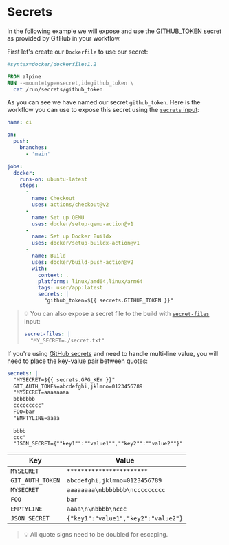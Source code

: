 # Secrets

In the following example we will expose and use the [GITHUB_TOKEN secret](https://docs.github.com/en/actions/reference/authentication-in-a-workflow#about-the-github_token-secret)
as provided by GitHub in your workflow.

First let's create our `Dockerfile` to use our secret:

```Dockerfile
#syntax=docker/dockerfile:1.2

FROM alpine
RUN --mount=type=secret,id=github_token \
  cat /run/secrets/github_token
```

As you can see we have named our secret `github_token`. Here is the workflow you can use to expose this secret using
the [`secrets` input](../../README.md#inputs):

```yaml
name: ci

on:
  push:
    branches:
      - 'main'

jobs:
  docker:
    runs-on: ubuntu-latest
    steps:
      -
        name: Checkout
        uses: actions/checkout@v2
      -
        name: Set up QEMU
        uses: docker/setup-qemu-action@v1
      -
        name: Set up Docker Buildx
        uses: docker/setup-buildx-action@v1
      -
        name: Build
        uses: docker/build-push-action@v2
        with:
          context: .
          platforms: linux/amd64,linux/arm64
          tags: user/app:latest
          secrets: |
            "github_token=${{ secrets.GITHUB_TOKEN }}"
```

> :bulb: You can also expose a secret file to the build with [`secret-files`](../../README.md#inputs) input:
> ```yaml
> secret-files: |
>   "MY_SECRET=./secret.txt"
> ```

If you're using [GitHub secrets](https://docs.github.com/en/actions/reference/encrypted-secrets) and need to handle
multi-line value, you will need to place the key-value pair between quotes:

```yaml
secrets: |
  "MYSECRET=${{ secrets.GPG_KEY }}"
  GIT_AUTH_TOKEN=abcdefghi,jklmno=0123456789
  "MYSECRET=aaaaaaaa
  bbbbbbb
  ccccccccc"
  FOO=bar
  "EMPTYLINE=aaaa
  
  bbbb
  ccc"
  "JSON_SECRET={""key1"":""value1"",""key2"":""value2""}"
```

| Key                | Value                                            |
|--------------------|--------------------------------------------------|
| `MYSECRET`         | `***********************` |
| `GIT_AUTH_TOKEN`   | `abcdefghi,jklmno=0123456789` |
| `MYSECRET`         | `aaaaaaaa\nbbbbbbb\nccccccccc` |
| `FOO`              | `bar` |
| `EMPTYLINE`        | `aaaa\n\nbbbb\nccc` |
| `JSON_SECRET`      | `{"key1":"value1","key2":"value2"}` |

> :bulb: All quote signs need to be doubled for escaping.
